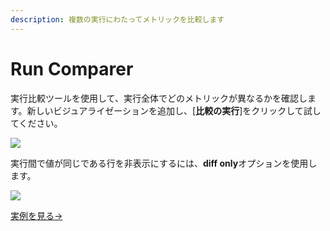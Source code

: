 ```yaml
---
description: 複数の実行にわたってメトリックを比較します
---
```


# Run Comparer

実行比較ツールを使用して、実行全体でどのメトリックが異なるかを確認します。新しいビジュアライゼーションを追加し、\[**比較の実行**\]をクリックして試してください。

![](https://paper-attachments.dropbox.com/s_2BA455B46A7EB5D90BB456BA993340F060AB348F16A4BF63AB4BB2199F3052A2_1574210574429_demo+-+run+comparer+button.png)

  
実行間で値が同じである行を非表示にするには、**diff only**オプションを使用します。  


![](https://paper-attachments.dropbox.com/s_2BA455B46A7EB5D90BB456BA993340F060AB348F16A4BF63AB4BB2199F3052A2_1574210366243_demo+-+run+comparison+table.gif)

[実例を見る→](http://bit.ly/wandb-comparison-table)

